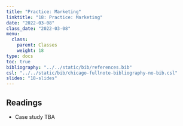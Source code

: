 ```yaml
---
title: "Practice: Marketing"
linktitle: "18: Practice: Marketing"
date: "2022-03-08"
class_date: "2022-03-08"
menu:
  class:
    parent: Classes
    weight: 18
type: docs
toc: true
bibliography: "../../static/bib/references.bib"
csl: "../../static/bib/chicago-fullnote-bibliography-no-bib.csl"
slides: "18-slides"
---
```


## Readings

-   Case study TBA
